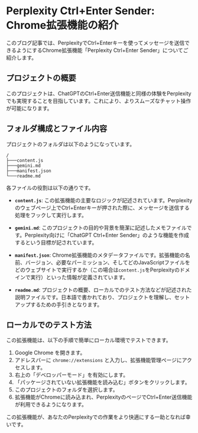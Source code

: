 # Perplexity Ctrl+Enter Sender: Chrome拡張機能の紹介

このブログ記事では、PerplexityでCtrl+Enterキーを使ってメッセージを送信できるようにするChrome拡張機能「Perplexity Ctrl+Enter Sender」についてご紹介します。

## プロジェクトの概要

このプロジェクトは、ChatGPTのCtrl+Enter送信機能と同様の体験をPerplexityでも実現することを目指しています。これにより、よりスムーズなチャット操作が可能になります。

## フォルダ構成とファイル内容

プロジェクトのフォルダは以下のようになっています。

```
/
├───content.js
├───gemini.md
├───manifest.json
└───readme.md
```

各ファイルの役割は以下の通りです。

*   **`content.js`**:
    この拡張機能の主要なロジックが記述されています。Perplexityのウェブページ上でCtrl+Enterキーが押された際に、メッセージを送信する処理をフックして実行します。

*   **`gemini.md`**:
    このプロジェクトの目的や背景を簡潔に記述したメモファイルです。Perplexity向けに「ChatGPT Ctrl+Enter Sender」のような機能を作成するという目標が記されています。

*   **`manifest.json`**:
    Chrome拡張機能のメタデータファイルです。拡張機能の名前、バージョン、必要なパーミッション、そしてどのJavaScriptファイルをどのウェブサイトで実行するか（この場合は`content.js`をPerplexityのドメインで実行）といった情報が定義されています。

*   **`readme.md`**:
    プロジェクトの概要、ローカルでのテスト方法などが記述された説明ファイルです。日本語で書かれており、プロジェクトを理解し、セットアップするための手引きとなります。

## ローカルでのテスト方法

この拡張機能は、以下の手順で簡単にローカル環境でテストできます。

1.  Google Chrome を開きます。
2.  アドレスバーに `chrome://extensions` と入力し、拡張機能管理ページにアクセスします。
3.  右上の「デベロッパーモード」を有効にします。
4.  「パッケージされていない拡張機能を読み込む」ボタンをクリックします。
5.  このプロジェクトのフォルダを選択します。
6.  拡張機能がChromeに読み込まれ、PerplexityのページでCtrl+Enter送信機能が利用できるようになります。

この拡張機能が、あなたのPerplexityでの作業をより快適にする一助となれば幸いです。